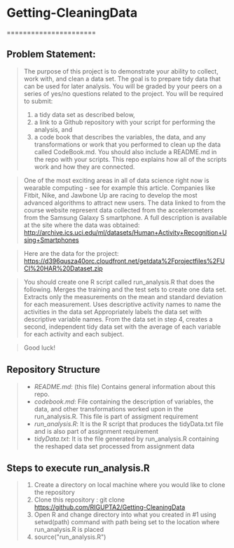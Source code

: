 # Getting-CleaningData
======================
## Problem Statement:
> The purpose of this project is to demonstrate your ability to collect, work with, and clean a data set. 
> The goal is to prepare tidy data that can be used for later analysis. 
> You will be graded by your peers on a series of yes/no questions related to the project. 
> You will be required to submit: 
> 	1) a tidy data set as described below, 
> 	2) a link to a Github repository with your script for performing the analysis, and 
> 	3) a code book that describes the variables, the data, and any transformations or work that you performed to clean up the data called CodeBook.md. 
> You should also include a README.md in the repo with your scripts. 
> This repo explains how all of the scripts work and how they are connected.  

> One of the most exciting areas in all of data science right now is wearable computing - see for example this article.
> Companies like Fitbit, Nike, and Jawbone Up are racing to develop the most advanced algorithms to attract new users.
> The data linked to from the course website represent data collected from the accelerometers from the Samsung Galaxy S smartphone.
> A full description is available at the site where the data was obtained:
> http://archive.ics.uci.edu/ml/datasets/Human+Activity+Recognition+Using+Smartphones 

> Here are the data for the project:
> https://d396qusza40orc.cloudfront.net/getdata%2Fprojectfiles%2FUCI%20HAR%20Dataset.zip 

> You should create one R script called run_analysis.R that does the following. 
> Merges the training and the test sets to create one data set.
> Extracts only the measurements on the mean and standard deviation for each measurement. 
> Uses descriptive activity names to name the activities in the data set
> Appropriately labels the data set with descriptive variable names. 
> From the data set in step 4, creates a second, independent tidy data set with the average of each variable for each activity and each subject.

> Good luck!

## Repository Structure
> - *README.md*: (this file) Contains general information about this repo.
> - *codebook.md*: File containing the description of variables, the data, and other transformations worked upon in the run_analysis.R. This file is part of assigment requirement
> - *run_analysis.R*: It is the R script that produces the tidyData.txt file and is also part of assignment requirement
> - *tidyData.txt*: It is the file generated by run_analysis.R containing the reshaped data set processed from assignment data

## Steps to execute run_analysis.R
> 1. Create a directory on local machine where you would like to clone the repository
> 2. Clone this repository : git clone https://github.com/RIGUPTA2/Getting-CleaningData
> 3. Open R and change directory into what you created in #1 using setwd(path) command with path being set to the location where run_analysis.R is placed
> 4. source("run_analysis.R")


